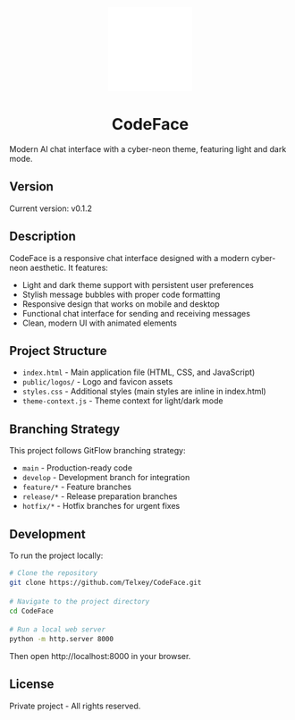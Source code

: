 <div align="center">
  <img src="public/logos/logo.gif" alt="CodeFace Logo" width="150px" />
  <h1>CodeFace</h1>
</div>

Modern AI chat interface with a cyber-neon theme, featuring light and dark mode.

## Version

Current version: v0.1.2

## Description

CodeFace is a responsive chat interface designed with a modern cyber-neon aesthetic. It features:

- Light and dark theme support with persistent user preferences
- Stylish message bubbles with proper code formatting
- Responsive design that works on mobile and desktop
- Functional chat interface for sending and receiving messages
- Clean, modern UI with animated elements

## Project Structure

- `index.html` - Main application file (HTML, CSS, and JavaScript)
- `public/logos/` - Logo and favicon assets
- `styles.css` - Additional styles (main styles are inline in index.html)
- `theme-context.js` - Theme context for light/dark mode

## Branching Strategy

This project follows GitFlow branching strategy:

- `main` - Production-ready code
- `develop` - Development branch for integration
- `feature/*` - Feature branches
- `release/*` - Release preparation branches
- `hotfix/*` - Hotfix branches for urgent fixes

## Development

To run the project locally:

```bash
# Clone the repository
git clone https://github.com/Telxey/CodeFace.git

# Navigate to the project directory
cd CodeFace

# Run a local web server
python -m http.server 8000
```

Then open http://localhost:8000 in your browser.

## License

Private project - All rights reserved.

